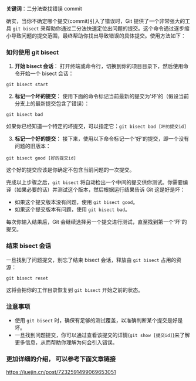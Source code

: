 **关键词**：二分法查找错误 commit

确实，当你不确定哪个提交(commit)引入了错误时，Git 提供了一个非常强大的工具 `git bisect` 来帮助你通过二分法快速定位出问题的提交。这个命令通过逐步缩小导致问题的提交范围，最终帮助你找出导致错误的具体提交。使用方法如下：

### 如何使用 git bisect

1. **开始 bisect 会话**：
   打开终端或命令行，切换到你的项目目录下，然后使用命令开始一个 bisect 会话：

```shell
git bisect start
```

2. **标记一个坏的提交**：
   使用下面的命令标记当前最新的提交为'坏'的（假设当前分支上的最新提交包含了错误）：

```shell
git bisect bad
```

如果你已经知道一个特定的坏提交，可以指定它：`git bisect bad [坏的提交id]`

3. **标记一个好的提交**：
   接下来，使用以下命令标记一个'好'的提交，即一个没有问题的旧版本：

```shell
git bisect good [好的提交id]
```

这个好的提交应该是你确定不包含当前问题的一次提交。

完成以上步骤之后，`git bisect` 将自动检出一个中间的提交供你测试。你需要编译（如果必要的话）并测试这个版本，然后根据运行结果告诉 Git 这是好是坏：

- 如果这个提交版本没有问题，使用 `git bisect good`。
- 如果这个提交版本有问题，使用 `git bisect bad`。

每次你输入结果后，Git 会继续选择另一个提交进行测试，直至找到第一个'坏'的提交。

### 结束 bisect 会话

一旦找到了问题提交，别忘了结束 bisect 会话，释放由 `git bisect` 占用的资源：

```shell
git bisect reset
```

这将会把你的工作目录恢复到 `git bisect` 开始之前的状态。

### 注意事项

- 使用 `git bisect` 时，确保有足够的测试覆盖，以准确判断某个提交是好是坏。
- 一旦找到问题提交，你可以通过查看该提交的详情(`git show [提交id]`)来了解更多信息，从而帮助你理解为何会引入错误。

### 更加详细的介绍， 可以参考下面文章链接

https://juejin.cn/post/7232591499069653051
